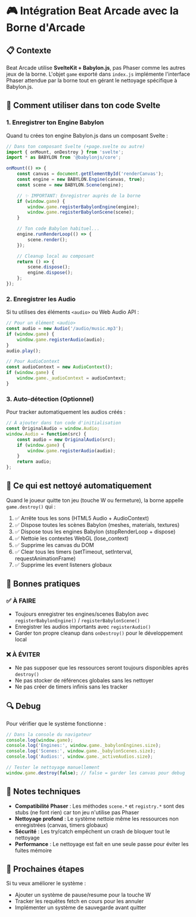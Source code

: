 # 🎮 Intégration Beat Arcade avec la Borne d'Arcade

## 📋 Contexte

Beat Arcade utilise **SvelteKit + Babylon.js**, pas Phaser comme les autres jeux de la borne. L'objet `game` exporté dans `index.js` implémente l'interface Phaser attendue par la borne tout en gérant le nettoyage spécifique à Babylon.js.

## 🔌 Comment utiliser dans ton code Svelte

### 1. Enregistrer ton Engine Babylon

Quand tu crées ton engine Babylon.js dans un composant Svelte :

```javascript
// Dans ton composant Svelte (+page.svelte ou autre)
import { onMount, onDestroy } from 'svelte';
import * as BABYLON from '@babylonjs/core';

onMount(() => {
    const canvas = document.getElementById('renderCanvas');
    const engine = new BABYLON.Engine(canvas, true);
    const scene = new BABYLON.Scene(engine);

    // ✨ IMPORTANT: Enregistrer auprès de la borne
    if (window.game) {
        window.game.registerBabylonEngine(engine);
        window.game.registerBabylonScene(scene);
    }

    // Ton code Babylon habituel...
    engine.runRenderLoop(() => {
        scene.render();
    });

    // Cleanup local au composant
    return () => {
        scene.dispose();
        engine.dispose();
    };
});
```

### 2. Enregistrer les Audio

Si tu utilises des éléments `<audio>` ou Web Audio API :

```javascript
// Pour un élément <audio>
const audio = new Audio('/audio/music.mp3');
if (window.game) {
    window.game.registerAudio(audio);
}
audio.play();

// Pour AudioContext
const audioContext = new AudioContext();
if (window.game) {
    window.game._audioContext = audioContext;
}
```

### 3. Auto-détection (Optionnel)

Pour tracker automatiquement les audios créés :

```javascript
// À ajouter dans ton code d'initialisation
const OriginalAudio = window.Audio;
window.Audio = function(src) {
    const audio = new OriginalAudio(src);
    if (window.game) {
        window.game.registerAudio(audio);
    }
    return audio;
};
```

## 🧹 Ce qui est nettoyé automatiquement

Quand le joueur quitte ton jeu (touche W ou fermeture), la borne appelle `game.destroy()` qui :

1. ✅ Arrête tous les sons (HTML5 Audio + AudioContext)
2. ✅ Dispose toutes les scènes Babylon (meshes, materials, textures)
3. ✅ Dispose tous les engines Babylon (stopRenderLoop + dispose)
4. ✅ Nettoie les contextes WebGL (lose_context)
5. ✅ Supprime les canvas du DOM
6. ✅ Clear tous les timers (setTimeout, setInterval, requestAnimationFrame)
7. ✅ Supprime les event listeners globaux

## 🎯 Bonnes pratiques

### ✅ À FAIRE
- Toujours enregistrer tes engines/scenes Babylon avec `registerBabylonEngine()` / `registerBabylonScene()`
- Enregistrer les audios importants avec `registerAudio()`
- Garder ton propre cleanup dans `onDestroy()` pour le développement local

### ❌ À ÉVITER
- Ne pas supposer que les ressources seront toujours disponibles après `destroy()`
- Ne pas stocker de références globales sans les nettoyer
- Ne pas créer de timers infinis sans les tracker

## 🔍 Debug

Pour vérifier que le système fonctionne :

```javascript
// Dans la console du navigateur
console.log(window.game);
console.log('Engines:', window.game._babylonEngines.size);
console.log('Scenes:', window.game._babylonScenes.size);
console.log('Audios:', window.game._activeAudios.size);

// Tester le nettoyage manuellement
window.game.destroy(false); // false = garder les canvas pour debug
```

## 📝 Notes techniques

- **Compatibilité Phaser** : Les méthodes `scene.*` et `registry.*` sont des stubs (ne font rien) car ton jeu n'utilise pas Phaser
- **Nettoyage profond** : Le système nettoie même les ressources non enregistrées (canvas, timers globaux)
- **Sécurité** : Les try/catch empêchent un crash de bloquer tout le nettoyage
- **Performance** : Le nettoyage est fait en une seule passe pour éviter les fuites mémoire

## 🚀 Prochaines étapes

Si tu veux améliorer le système :
- Ajouter un système de pause/resume pour la touche W
- Tracker les requêtes fetch en cours pour les annuler
- Implémenter un système de sauvegarde avant quitter
